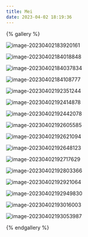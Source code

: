 ```yaml
---
title: Mei
date: 2023-04-02 18:19:36
---
```


{% gallery %}

![image-20230402183920161](https://blogqc.oss-cn-guangzhou.aliyuncs.com/image/image-20230402183920161.png)

![image-20230402184018848](https://blogqc.oss-cn-guangzhou.aliyuncs.com/image/image-20230402184018848.png)

![image-20230402184037834](https://blogqc.oss-cn-guangzhou.aliyuncs.com/image/image-20230402184037834.png)

![image-20230402184108777](https://blogqc.oss-cn-guangzhou.aliyuncs.com/image/image-20230402184108777.png)

![image-20230402192351244](https://blogqc.oss-cn-guangzhou.aliyuncs.com/image/image-20230402192351244.png)

![image-20230402192414878](https://blogqc.oss-cn-guangzhou.aliyuncs.com/image/image-20230402192414878.png)

![image-20230402192442078](https://blogqc.oss-cn-guangzhou.aliyuncs.com/image/image-20230402192442078.png)

![image-20230402192605585](https://blogqc.oss-cn-guangzhou.aliyuncs.com/image/image-20230402192605585.png)

![image-20230402192621094](https://blogqc.oss-cn-guangzhou.aliyuncs.com/image/image-20230402192621094.png)

![image-20230402192648123](https://blogqc.oss-cn-guangzhou.aliyuncs.com/image/image-20230402192648123.png)

![image-20230402192717629](https://blogqc.oss-cn-guangzhou.aliyuncs.com/image/image-20230402192717629.png)

![image-20230402192803366](https://blogqc.oss-cn-guangzhou.aliyuncs.com/image/image-20230402192803366.png)

![image-20230402192921064](https://blogqc.oss-cn-guangzhou.aliyuncs.com/image/image-20230402192921064.png)

![image-20230402192949830](https://blogqc.oss-cn-guangzhou.aliyuncs.com/image/image-20230402192949830.png)

![image-20230402193016003](https://blogqc.oss-cn-guangzhou.aliyuncs.com/image/image-20230402193016003.png)

![image-20230402193053987](https://blogqc.oss-cn-guangzhou.aliyuncs.com/image/image-20230402193053987.png)

{% endgallery %}